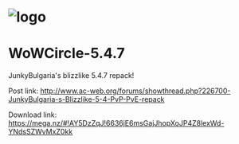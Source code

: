 # ![logo](http://i.imgur.com/jMBSXwP.png) 

# WoWCircle-5.4.7
JunkyBulgaria's blizzlike 5.4.7 repack!

Post link: http://www.ac-web.org/forums/showthread.php?226700-JunkyBulgaria-s-Blizzlike-5-4-PvP-PvE-repack


Download link: https://mega.nz/#!AY5DzZqJ!6636jE6msGajJhopXoJP4Z8lexWd-YNdsSZWvMxZ0kk
